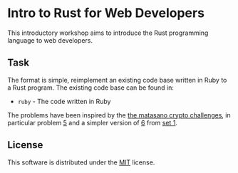 # Intro to Rust for Web Developers

This introductory workshop aims to introduce the Rust programming language to
web developers.

## Task

The format is simple, reimplement an existing code base written in Ruby to a
Rust program. The existing code base can be found in:

* `ruby` - The code written in Ruby

The problems have been inspired by the
[the matasano crypto challenges](http://cryptopals.com/), in particular problem
[5](http://cryptopals.com/sets/1/challenges/5/) and a simpler version of
[6](http://cryptopals.com/sets/1/challenges/6/) from
[set 1](http://cryptopals.com/sets/1/).

## License

This software is distributed under the [MIT](/LICENSE) license.
